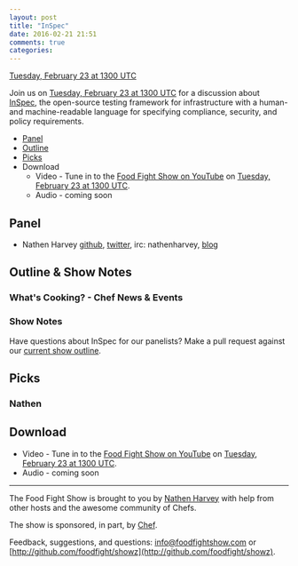 ```yaml
---
layout: post
title: "InSpec"
date: 2016-02-21 21:51
comments: true
categories:
---
```


[Tuesday, February 23 at 1300 UTC](http://everytimezone.com/#2015-2-23,60,cn3)

Join us on [Tuesday, February 23 at 1300 UTC](http://everytimezone.com/#2015-2-23,60,cn3) for a discussion about [InSpec](http://github.com/chef/inspec), the open-source testing framework for infrastructure with a human- and machine-readable language for specifying compliance, security, and policy requirements.

* [Panel](http://foodfightshow.org/2016/02/inspec.html#panel)
* [Outline](http://foodfightshow.org/2016/02/inspec.html#outline)
* [Picks](http://foodfightshow.org/2016/02/inspec.html#picks)
* Download
  * Video - Tune in to the [Food Fight Show on YouTube](https://www.youtube.com/channel/UCjcxay9M63Ci4CmFF9KO3jw) on [Tuesday, February 23 at 1300 UTC](http://everytimezone.com/#2015-2-23,60,cn3).
  * Audio - coming soon

Panel<a name="panel"></a>
-----

* Nathen Harvey [github](http://github.com/nathenharvey), [twitter](http://twitter.com/nathenharvey), irc: nathenharvey, [blog](http://nathenharvey.com)

Outline & Show Notes<a name="outline"></a>
-------

### What's Cooking? - Chef News & Events

###  Show Notes

Have questions about InSpec for our panelists?  Make a pull request against our [current show outline](https://github.com/foodfight/showz/blob/master/scripts/episode-99-inspec.md).

Picks<a name="picks"></a>
-----

### Nathen


Download
--------
* Video - Tune in to the [Food Fight Show on YouTube](https://www.youtube.com/channel/UCjcxay9M63Ci4CmFF9KO3jw) on [Tuesday, February 23 at 1300 UTC](http://everytimezone.com/#2015-2-23,60,cn3).
* Audio - coming soon

<hr />

The Food Fight Show is brought to you by [Nathen Harvey](https://twitter.com/nathenharvey) with help from other hosts and the awesome community of Chefs.

The show is sponsored, in part, by [Chef](http://www.chef.io).

Feedback, suggestions, and questions:  [info@foodfightshow.com](mailto:info@foodfightshow.com) or  [http://github.com/foodfight/showz](http://github.com/foodfight/showz).
